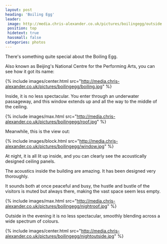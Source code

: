 ```yaml
---
layout: post
heading: 'Boiling Egg'
leader:
 image: http://media.chris-alexander.co.uk/pictures/boilingegg/outside.jpg
 position: top
 hidetext: true
 hassmall: false
categories: photos
---
```


There's something quite special about the Boiling Egg.

Also known as Beijing's National Centre for the Performing Arts, you can see how it got its name:

{% include images/center.html src="http://media.chris-alexander.co.uk/pictures/boilingegg/boiling.jpg" %}

Inside, it is no less spectacular. You enter through an underwater passageway, and this window extends up and all the way to the middle of the ceiling.

{% include images/max.html src="http://media.chris-alexander.co.uk/pictures/boilingegg/roof.jpg" %}

Meanwhile, this is the view out:

{% include images/block.html src="http://media.chris-alexander.co.uk/pictures/boilingegg/window.jpg" %}

At night, it is all lit up inside, and you can clearly see the acoustically designed ceiling panels.

The acoustics inside the building are amazing. It has been designed very thoroughly.

It sounds both at once peaceful and busy, the hustle and bustle of the visitors is muted but always there, making the vast space seem less empty.

{% include images/max.html src="http://media.chris-alexander.co.uk/pictures/boilingegg/nightroof.jpg" %}

Outside in the evening it is no less spectacular, smoothly blending across a wide spectrum of colours.

{% include images/center.html src="http://media.chris-alexander.co.uk/pictures/boilingegg/nightoutside.jpg" %}